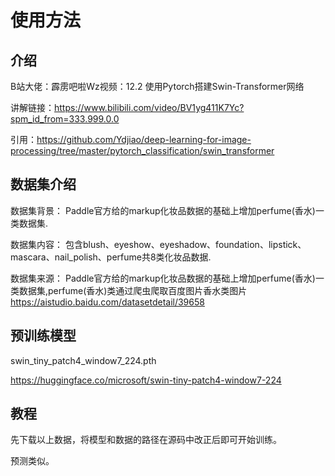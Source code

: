 # 使用方法
 
## 介绍
 
B站大佬：霹雳吧啦Wz视频：12.2 使用Pytorch搭建Swin-Transformer网络

讲解链接：https://www.bilibili.com/video/BV1yg411K7Yc?spm_id_from=333.999.0.0

引用：https://github.com/Ydjiao/deep-learning-for-image-processing/tree/master/pytorch_classification/swin_transformer

## 数据集介绍

数据集背景：
Paddle官方给的markup化妆品数据的基础上增加perfume(香水)一类数据集.

数据集内容：
包含blush、eyeshow、eyeshadow、foundation、lipstick、mascara、nail_polish、perfume共8类化妆品数据.

数据集来源：
Paddle官方给的markup化妆品数据的基础上增加perfume(香水)一类数据集,perfume(香水)类通过爬虫爬取百度图片香水类图片
https://aistudio.baidu.com/datasetdetail/39658

## 预训练模型
 
swin_tiny_patch4_window7_224.pth

https://huggingface.co/microsoft/swin-tiny-patch4-window7-224


## 教程

先下载以上数据，将模型和数据的路径在源码中改正后即可开始训练。

预测类似。